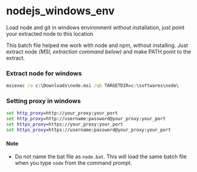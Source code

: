nodejs_windows_env
====================
Load node and git in windows environment without installation, just point your extracted node to this location

This batch file helped me work with node and npm, without installing. Just extract node *(MSI, extraction command below)* and make PATH point to the extract.

### Extract node for windows
```bat
msiexec /a c:\Downloads\node.msi /qb TARGETDIR=c:\softwares\node\
```

### Setting proxy in windows
```bat
set http_proxy=http://your_proxy:your_port
set http_proxy=http://username:password@your_proxy:your_port
set https_proxy=https://your_proxy:your_port
set https_proxy=https://username:password@your_proxy:your_port
```

#### Note
* Do not name the bat file as `node.bat`. This will load the same batch file when you type `node` from the command prompt.
